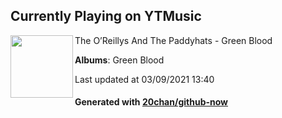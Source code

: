 ## Currently Playing on YTMusic

[<img align="left" width="100" src="https://lh3.googleusercontent.com/jex99xSKoanZ7SyenUEgOu0Ykk4QXy7t47o6ohlPGaWSOPnbuw_LV9K2VFuwkeeq7FFjcSHUpEpgM85m">](https://music.youtube.com/watch?v=zNn_oSsUF0c)

The O’Reillys And The Paddyhats - Green Blood

**Albums**: Green Blood

Last updated at 03/09/2021 13:40

#### Generated with [20chan/github-now](https://github.com/20chan/github-now)


<!--
**20chan/20chan** is a ✨ _special_ ✨ repository because its `README.md` (this file) appears on your GitHub profile.

Here are some ideas to get you started:

- 🔭 I’m currently working on ...
- 🌱 I’m currently learning ...
- 👯 I’m looking to collaborate on ...
- 🤔 I’m looking for help with ...
- 💬 Ask me about ...
- 📫 How to reach me: ...
- 😄 Pronouns: ...
- ⚡ Fun fact: ...
-->
